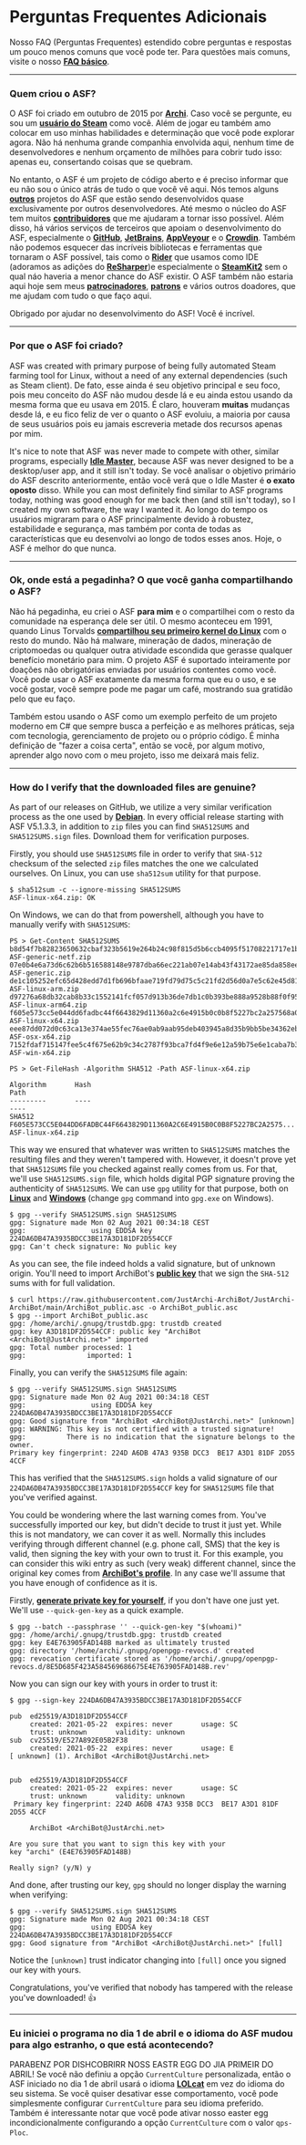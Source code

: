 # Perguntas Frequentes Adicionais

Nosso FAQ (Perguntas Frequentes) estendido cobre perguntas e respostas um pouco menos comuns que você pode ter. Para questões mais comuns, visite o nosso **[FAQ básico](https://github.com/JustArchiNET/ArchiSteamFarm/wiki/FAQ)**.

---

### Quem criou o ASF?

O ASF foi criado em outubro de 2015 por **[Archi](https://github.com/JustArchi)**. Caso você se pergunte, eu sou um **[usuário do Steam](https://steamcommunity.com/profiles/76561198006963719)** como você. Além de jogar eu também amo colocar em uso minhas habilidades e determinação que você pode explorar agora. Não há nenhuma grande companhia envolvida aqui, nenhum time de desenvolvedores e nenhum orçamento de milhões para cobrir tudo isso: apenas eu, consertando coisas que se quebram.

No entanto, o ASF é um projeto de código aberto e é preciso informar que eu não sou o único atrás de tudo o que você vê aqui. Nós temos alguns **[outros](https://github.com/JustArchiNET?q=ASF-)** projetos do ASF que estão sendo desenvolvidos quase exclusivamente por outros desenvolvedores. Até mesmo o núcleo do ASF tem muitos **[contribuidores](https://github.com/JustArchiNET/ArchiSteamFarm/graphs/contributors)** que me ajudaram a tornar isso possível. Além disso, há vários serviços de terceiros que apoiam o desenvolvimento do ASF, especialmente o **[GitHub](https://github.com)**, **[JetBrains](https://www.jetbrains.com)**, **[AppVeyour](https://www.appveyor.com)** e o **[Crowdin](https://crowdin.com)**. Também não podemos esquecer das incríveis bibliotecas e ferramentas que tornaram o ASF possível, tais como o **[Rider](https://www.jetbrains.com/rider)** que usamos como IDE (adoramos as adições do **[ReSharper](https://www.jetbrains.com/resharper)**)e especialmente o **[SteamKit2](https://github.com/SteamRE/SteamKit)** sem o qual náo haveria a menor chance do ASF existir. O ASF também não estaria aqui hoje sem meus **[patrocinadores](https://github.com/sponsors/JustArchi)**, **[patrons](https://www.patreon.com/JustArchi)** e vários outros doadores, que me ajudam com tudo o que faço aqui.

Obrigado por ajudar no desenvolvimento do ASF! Você é incrível.

---

### Por que o ASF foi criado?

ASF was created with primary purpose of being fully automated Steam farming tool for Linux, without a need of any external dependencies (such as Steam client). De fato, esse ainda é seu objetivo principal e seu foco, pois meu conceito do ASF não mudou desde lá e eu ainda estou usando da mesma forma que eu usava em 2015. É claro, houveram **muitas** mudanças desde lá, e eu fico feliz de ver o quanto o ASF evoluiu, a maioria por causa de seus usuários pois eu jamais escreveria metade dos recursos apenas por mim.

It's nice to note that ASF was never made to compete with other, similar programs, especially **[Idle Master](https://www.steamidlemaster.com)**, because ASF was never designed to be a desktop/user app, and it still isn't today. Se você analisar o objetivo primário do ASF descrito anteriormente, então você verá que o Idle Master é **o exato oposto** disso. While you can most definitely find similar to ASF programs today, nothing was good enough for me back then (and still isn't today), so I created my own software, the way I wanted it. Ao longo do tempo os usuários migraram para o ASF principalmente devido à robustez, estabilidade e segurança, mas também por conta de todas as características que eu desenvolvi ao longo de todos esses anos. Hoje, o ASF é melhor do que nunca.

---

### Ok, onde está a pegadinha? O que você ganha compartilhando o ASF?

Não há pegadinha, eu criei o ASF **para mim** e o compartilhei com o resto da comunidade na esperança dele ser útil. O mesmo aconteceu em 1991, quando Linus Torvalds **[compartilhou seu primeiro kernel do Linux](https://groups.google.com/forum/#!msg/comp.os.Minix/dlNtH7RRrGA/SwRavCzVE7gJ)** com o resto do mundo. Não há malware, mineração de dados, mineração de criptomoedas ou qualquer outra atividade escondida que gerasse qualquer benefício monetário para mim. O projeto ASF é suportado inteiramente por doações não obrigatórias enviadas por usuários contentes como você. Você pode usar o ASF exatamente da mesma forma que eu o uso, e se você gostar, você sempre pode me pagar um café, mostrando sua gratidão pelo que eu faço.

Também estou usando o ASF como um exemplo perfeito de um projeto moderno em C# que sempre busca a perfeição e as melhores práticas, seja com tecnologia, gerenciamento de projeto ou o próprio código. É minha definição de "fazer a coisa certa", então se você, por algum motivo, aprender algo novo com o meu projeto, isso me deixará mais feliz.

---

### How do I verify that the downloaded files are genuine?

As part of our releases on GitHub, we utilize a very similar verification process as the one used by **[Debian](https://www.debian.org/CD/verify)**. In every official release starting with ASF V5.1.3.3, in addition to `zip` files you can find `SHA512SUMS` and `SHA512SUMS.sign` files. Download them for verification purposes.

Firstly, you should use `SHA512SUMS` file in order to verify that `SHA-512` checksum of the selected `zip` files matches the one we calculated ourselves. On Linux, you can use `sha512sum` utility for that purpose.


```
$ sha512sum -c --ignore-missing SHA512SUMS
ASF-linux-x64.zip: OK
```

On Windows, we can do that from powershell, although you have to manually verify with `SHA512SUMS`:

```
PS > Get-Content SHA512SUMS
b8d54f7b82823650632cbaf323b5619e264b24c98f815d5b6ccb4095f51708221717e1b07542f3676a28853571f7b634c7071eadd9c3eb1dc902f64dee66a241  ASF-generic-netf.zip
07e0b4e6a73d6c62b6b516588148e9787dba66ec221ab07e14ab43f43172ae85da858eefb5b66c06b5f7320b34f6c6b96435de6df3aaf437239a6a48faad61ae  ASF-generic.zip
de1c105252efc65d428edd7d1fb696bfaae719fd79d75c5c21fd2d56d0a7e5c62e45d818d75fad0c06f9b17cfb392b3d13a2af58b8c9f83fe1db98e325b4e4f1  ASF-linux-arm.zip
d97276a68db32cab8b33c1552141fcf057d913b36de7db1c0b393be888a9528b88f0f958153924d8434a518715a5de7500e0bde846a7ea54e26ee3724c119b6f  ASF-linux-arm64.zip
f605e573cc5e044dd6fadbc44f6643829d11360a2c6e4915b0c0b8f5227bc2a257568a014d3a2c0612fa73907641d0cea455138d2e5a97186a0b417abad45ed9  ASF-linux-x64.zip
eee87dd072d0c63ca13e374ae55fec76ae0ab9aab95deb403945a8d35b9bb5be34362eb64c3b75c27cbc6f4df3a17a5ef3e0169a7038b6bb284288b39e7dec65  ASF-osx-x64.zip
7152fdaf715147fee5c4f675e62b9c34c2787f93bca7fd4f9e6e12a59b75e6e1caba7b3641f24248a58eefa5ed3fdbb79d89572061118e09ea8161c17b7923e1  ASF-win-x64.zip

PS > Get-FileHash -Algorithm SHA512 -Path ASF-linux-x64.zip

Algorithm       Hash                                                                   Path
---------       ----                                                                   ----
SHA512          F605E573CC5E044DD6FADBC44F6643829D11360A2C6E4915B0C0B8F5227BC2A2575... ASF-linux-x64.zip
```

This way we ensured that whatever was written to `SHA512SUMS` matches the resulting files and they weren't tampered with. However, it doesn't prove yet that `SHA512SUMS` file you checked against really comes from us. For that, we'll use `SHA512SUMS.sign` file, which holds digital PGP signature proving the authenticity of `SHA512SUMS`. We can use `gpg` utility for that purpose, both on **[Linux](https://gnupg.org/download/index.html)** and **[Windows](https://gpg4win.org)** (change `gpg` command into `gpg.exe` on Windows).

```
$ gpg --verify SHA512SUMS.sign SHA512SUMS
gpg: Signature made Mon 02 Aug 2021 00:34:18 CEST
gpg:                using EDDSA key 224DA6DB47A3935BDCC3BE17A3D181DF2D554CCF
gpg: Can't check signature: No public key
```

As you can see, the file indeed holds a valid signature, but of unknown origin. You'll need to import ArchiBot's **[public key](https://raw.githubusercontent.com/JustArchi-ArchiBot/JustArchi-ArchiBot/main/ArchiBot_public.asc)** that we sign the `SHA-512` sums with for full validation.

```
$ curl https://raw.githubusercontent.com/JustArchi-ArchiBot/JustArchi-ArchiBot/main/ArchiBot_public.asc -o ArchiBot_public.asc
$ gpg --import ArchiBot_public.asc
gpg: /home/archi/.gnupg/trustdb.gpg: trustdb created
gpg: key A3D181DF2D554CCF: public key "ArchiBot <ArchiBot@JustArchi.net>" imported
gpg: Total number processed: 1
gpg:               imported: 1

```

Finally, you can verify the `SHA512SUMS` file again:

```
$ gpg --verify SHA512SUMS.sign SHA512SUMS
gpg: Signature made Mon 02 Aug 2021 00:34:18 CEST
gpg:                using EDDSA key 224DA6DB47A3935BDCC3BE17A3D181DF2D554CCF
gpg: Good signature from "ArchiBot <ArchiBot@JustArchi.net>" [unknown]
gpg: WARNING: This key is not certified with a trusted signature!
gpg:          There is no indication that the signature belongs to the owner.
Primary key fingerprint: 224D A6DB 47A3 935B DCC3  BE17 A3D1 81DF 2D55 4CCF
```

This has verified that the `SHA512SUMS.sign` holds a valid signature of our `224DA6DB47A3935BDCC3BE17A3D181DF2D554CCF` key for `SHA512SUMS` file that you've verified against.

You could be wondering where the last warning comes from. You've successfully imported our key, but didn't decide to trust it just yet. While this is not mandatory, we can cover it as well. Normally this includes verifying through different channel (e.g. phone call, SMS) that the key is valid, then signing the key with your own to trust it. For this example, you can consider this wiki entry as such (very weak) different channel, since the original key comes from **[ArchiBot's profile](https://github.com/JustArchi-ArchiBot)**. In any case we'll assume that you have enough of confidence as it is.

Firstly, **[generate private key for yourself](https://help.ubuntu.com/community/GnuPrivacyGuardHowto#Generating_an_OpenPGP_Key)**, if you don't have one just yet. We'll use `--quick-gen-key` as a quick example.

```
$ gpg --batch --passphrase '' --quick-gen-key "$(whoami)"
gpg: /home/archi/.gnupg/trustdb.gpg: trustdb created
gpg: key E4E763905FAD148B marked as ultimately trusted
gpg: directory '/home/archi/.gnupg/openpgp-revocs.d' created
gpg: revocation certificate stored as '/home/archi/.gnupg/openpgp-revocs.d/8E5D685F423A584569686675E4E763905FAD148B.rev'
```

Now you can sign our key with yours in order to trust it:

```
$ gpg --sign-key 224DA6DB47A3935BDCC3BE17A3D181DF2D554CCF

pub  ed25519/A3D181DF2D554CCF
     created: 2021-05-22  expires: never       usage: SC
     trust: unknown       validity: unknown
sub  cv25519/E527A892E05B2F38
     created: 2021-05-22  expires: never       usage: E
[ unknown] (1). ArchiBot <ArchiBot@JustArchi.net>


pub  ed25519/A3D181DF2D554CCF
     created: 2021-05-22  expires: never       usage: SC
     trust: unknown       validity: unknown
 Primary key fingerprint: 224D A6DB 47A3 935B DCC3  BE17 A3D1 81DF 2D55 4CCF

     ArchiBot <ArchiBot@JustArchi.net>

Are you sure that you want to sign this key with your
key "archi" (E4E763905FAD148B)

Really sign? (y/N) y
```

And done, after trusting our key, `gpg` should no longer display the warning when verifying:

```
$ gpg --verify SHA512SUMS.sign SHA512SUMS
gpg: Signature made Mon 02 Aug 2021 00:34:18 CEST
gpg:                using EDDSA key 224DA6DB47A3935BDCC3BE17A3D181DF2D554CCF
gpg: Good signature from "ArchiBot <ArchiBot@JustArchi.net>" [full]
```

Notice the `[unknown]` trust indicator changing into `[full]` once you signed our key with yours.

Congratulations, you've verified that nobody has tampered with the release you've downloaded! 👍

---

### Eu iniciei o programa no dia 1 de abril e o idioma do ASF mudou para algo estranho, o que está acontecendo?

PARABENZ POR DISHCOBRIRR NOSS EASTR EGG DO JIA PRIMEIR DO ABRIL! Se você não definiu a opção `CurrentCulture` personalizada, então o ASF iniciado no dia 1 de abril usará o idioma **[LOLcat](https://en.wikipedia.org/wiki/Lolcat)** em vez do idioma do seu sistema. Se você quiser desativar esse comportamento, você pode simplesmente configurar `CurrentCulture` para seu idioma preferido. Também é interessante notar que você pode ativar nosso easter egg incondicionalmente configurando a opção `CurrentCulture` com o valor `qps-Ploc`.